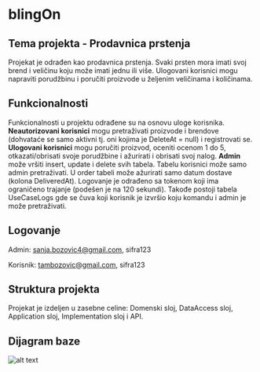 # blingOn
## Tema projekta - Prodavnica prstenja

Projekat je odrađen kao prodavnica prstenja. Svaki prsten mora imati svoj brend i veličinu koju može imati jednu ili više. Ulogovani korisnici mogu napraviti porudžbinu i poručiti proizvode u željenim veličinama i količinama.



## Funkcionalnosti

Funkcionalnosti u projektu odrađene su na osnovu uloge korisnika. 
**Neautorizovani korisnici** mogu pretraživati proizvode i brendove (dohvataće se samo aktivni tj. oni kojima je DeleteAt = null) i registrovati se.
**Ulogovani korisnici** mogu poručiti proizvod, oceniti ocenom 1 do 5, otkazati/obrisati svoje porudžbine i ažurirati i obrisati svoj nalog.
**Admin** može vršiti insert, update i delete svih tabela. Tabelu korisnici može samo admin pretraživati. U order tabeli može ažurirati samo datum dostave (kolona DeliveredAt).
Logovanje je odrađeno sa tokenom koji ima ograničeno trajanje (podešen je na 120 sekundi).
Takođe postoji tabela UseCaseLogs gde se čuva koji korisnik je izvršio koju komandu i admin je može pretraživati.



## Logovanje

Admin: sanja.bozovic4@gmail.com, sifra123

Korisnik: tambozovic@gmail.com, sifra123



## Struktura projekta

Projekat je izdeljen u zasebne celine: Domenski sloj, DataAccess sloj, Application sloj, Implementation sloj i API. 


## Dijagram baze

![alt text](https://user-images.githubusercontent.com/51022026/122390290-1de99200-cf72-11eb-8871-458be77271d4.png)
